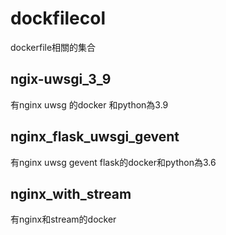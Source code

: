 # dockfilecol
dockerfile相關的集合

## ngix-uwsgi_3_9

有nginx uwsg 的docker 和python為3.9

## nginx_flask_uwsgi_gevent

有nginx uwsg gevent flask的docker和python為3.6

## nginx_with_stream

有nginx和stream的docker
